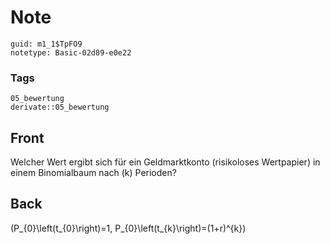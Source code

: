 # Note
```
guid: m1_1$TpFO9
notetype: Basic-02d89-e0e22
```

### Tags
```
05_bewertung
derivate::05_bewertung
```

## Front
Welcher Wert ergibt sich für ein Geldmarktkonto (risikoloses Wertpapier) in einem Binomialbaum nach \(k\) Perioden?

## Back
\(P_{0}\left(t_{0}\right)=1, P_{0}\left(t_{k}\right)=(1+r)^{k}\)
